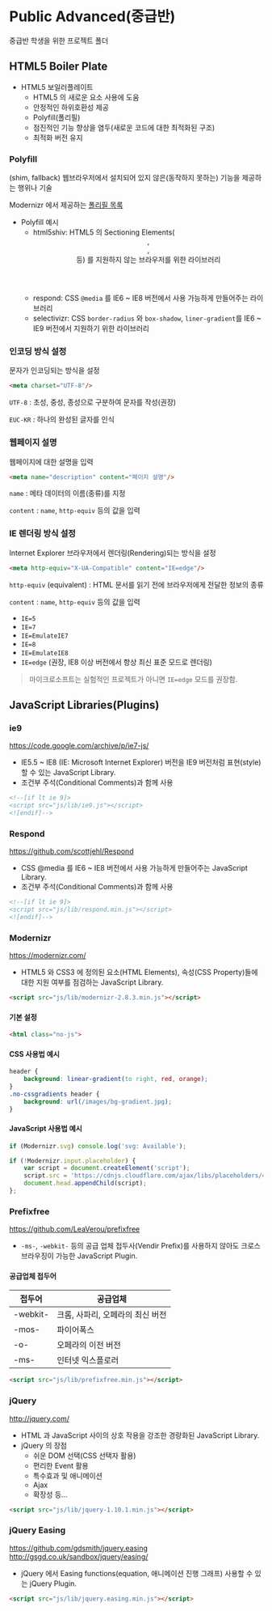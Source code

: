 # Public Advanced(중급반)
중급반 학생을 위한 프로젝트 폴더


## HTML5 Boiler Plate
- HTML5 보일러플레이트
  - HTML5 의 새로운 요소 사용에 도움
  - 안정적인 하위호환성 제공
  - Polyfill(폴리필)
  - 점진적인 기능 향상을 염두(새로운 코드에 대한 최적화된 구조)
  - 최적화 버전 유지

### Polyfill
(shim, fallback)
웹브라우저에서 설치되어 있지 않은(동작하지 못하는) 기능을 제공하는 행위나 기술

Modernizr 에서 제공하는 [폴리필 목록](https://github.com/Modernizr/Modernizr/wiki/HTML5-Cross-Browser-Polyfills)

- Polyfill 예시
  - html5shiv: HTML5 의 Sectioning Elements(<header>, <footer>, <section> 등) 를 지원하지 않는 브라우저를 위한 라이브러리
  - respond: CSS `@media` 를 IE6 ~ IE8 버전에서 사용 가능하게 만들어주는 라이브러리
  - selectivizr: CSS `border-radius` 와 `box-shadow`, `liner-gradient`를 IE6 ~ IE9 버전에서 지원하기 위한 라이브러리


### 인코딩 방식 설정
문자가 인코딩되는 방식을 설정

```html
<meta charset="UTF-8"/>
```

`UTF-8`
:  초성, 중성, 종성으로 구분하여 문자를 작성(권장)

`EUC-KR`
:  하나의 완성된 글자를 인식

### 웹페이지 설명
웹페이지에 대한 설명을 입력

```html
<meta name="description" content="페이지 설명"/>
```

`name`
:  메타 데이터의 이름(종류)를 지정

`content`
:  `name`, `http-equiv` 등의 값을 입력

### IE 렌더링 방식 설정
Internet Explorer 브라우저에서 렌더링(Rendering)되는 방식을 설정

```html
<meta http-equiv="X-UA-Compatible" content="IE=edge"/>
```

`http-equiv` (equivalent)
:  HTML 문서를 읽기 전에 브라우저에게 전달한 정보의 종류

`content`
:  `name`, `http-equiv` 등의 값을 입력
- `IE=5`
- `IE=7`
- `IE=EmulateIE7`
- `IE=8`
- `IE=EmulateIE8`
- `IE=edge` (권장, IE8 이상 버전에서 항상 최신 표준 모드로 렌더링)
> 마이크로소프트는 실험적인 프로젝트가 아니면 `IE=edge` 모드를 권장함.

## JavaScript Libraries(Plugins)

### ie9
<https://code.google.com/archive/p/ie7-js/>
- IE5.5 ~ IE8 (IE: Microsoft Internet Explorer) 버전을 IE9 버전처럼 표현(style)할 수 있는 JavaScript Library.
- 조건부 주석(Conditional Comments)과 함께 사용

```html
<!--[if lt ie 9]>
<script src="js/lib/ie9.js"></script>
<![endif]-->
```

### Respond
<https://github.com/scottjehl/Respond>
- CSS @media 를 IE6 ~ IE8 버전에서 사용 가능하게 만들어주는 JavaScript Library.
- 조건부 주석(Conditional Comments)과 함께 사용

```html
<!--[if lt ie 9]>
<script src="js/lib/respond.min.js"></script>
<![endif]-->
```

### Modernizr
<https://modernizr.com/>
- HTML5 와 CSS3 에 정의된 요소(HTML Elements), 속성(CSS Property)들에 대한 지원 여부를 점검하는 JavaScript Library.

```html
<script src="js/lib/modernizr-2.8.3.min.js"></script>
```

#### 기본 설정
```html
<html class="no-js">
```

#### CSS 사용법 예시
```css
header {
    background: linear-gradient(to right, red, orange);
}
.no-cssgradients header {
    background: url(/images/bg-gradient.jpg);
}
```

#### JavaScript 사용법 예시
```js
if (Modernizr.svg) console.log('svg: Available');

if (!Modernizr.input.placeholder) {
    var script = document.createElement('script');
    script.src = 'https://cdnjs.cloudflare.com/ajax/libs/placeholders/4.0.1/placeholders.min.js';
    document.head.appendChild(script);
};
```

### Prefixfree
<https://github.com/LeaVerou/prefixfree>
- `-ms-`, `-webkit-` 등의 공급 업체 접두사(Vendir Prefix)를 사용하지 않아도 크로스브라우징이 가능한 JavaScript Plugin.

#### 공급업체 접두어
| 접두어 | 공급업체 |
|---|---|
| -webkit- | 크롬, 사파리, 오페라의 최신 버전 |
| -mos- | 파이어폭스 |
| -o- | 오페라의 이전 버전 |
| -ms- | 인터넷 익스플로러 |

```html
<script src="js/lib/prefixfree.min.js"></script>
```

### jQuery
<http://jquery.com/>
- HTML 과 JavaScript 사이의 상호 작용을 강조한 경량화된 JavaScript Library.
- jQuery 의 장점
  - 쉬운 DOM 선택(CSS 선택자 활용)
  - 편리한 Event 활용
  - 특수효과 및 애니메이션
  - Ajax
  - 확장성 등...

```html
<script src="js/lib/jquery-1.10.1.min.js"></script>
```

### jQuery Easing
<https://github.com/gdsmith/jquery.easing>
<http://gsgd.co.uk/sandbox/jquery/easing/>
- jQuery 에서 Easing functions(equation, 애니메이션 진행 그래프) 사용할 수 있는 jQuery Plugin.

```html
<script src="js/lib/jquery.easing.min.js"></script>
```